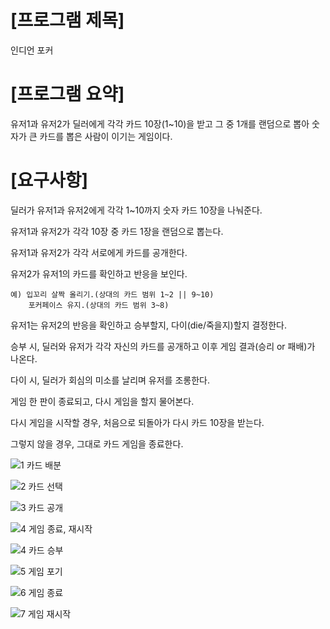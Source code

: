 # [프로그램 제목]

인디언 포커



# [프로그램 요약]

유저1과 유저2가 딜러에게 각각 카드 10장(1~10)을 받고 그 중 1개를 랜덤으로 뽑아 숫자가 큰 카드를 뽑은 사람이 이기는 게임이다.



# [요구사항]

딜러가 유저1과 유저2에게 각각 1~10까지 숫자 카드 10장을 나눠준다.

유저1과 유저2가 각각 10장 중 카드 1장을 랜덤으로 뽑는다.

유저1과 유저2가 각각 서로에게 카드를 공개한다.

유저2가 유저1의 카드를 확인하고 반응을 보인다.

	예) 입꼬리 살짝 올리기.(상대의 카드 범위 1~2 || 9~10)
	    포커페이스 유지.(상대의 카드 범위 3~8)

유저1는 유저2의 반응을 확인하고 승부할지, 다이(die/죽을지)할지 결정한다.

승부 시, 딜러와 유저가 각각 자신의 카드를 공개하고 이후 게임 결과(승리 or 패배)가 나온다.

다이 시, 딜러가 회심의 미소를 날리며 유저를 조롱한다.

게임 한 판이 종료되고, 다시 게임을 할지 물어본다.

다시 게임을 시작할 경우, 처음으로 되돌아가 다시 카드 10장을 받는다.

그렇지 않을 경우, 그대로 카드 게임을 종료한다.




![1  카드 배분](https://user-images.githubusercontent.com/121847260/213597298-8c5087eb-f551-4c04-9030-aac7b8c8a7ba.png)


![2  카드 선택](https://user-images.githubusercontent.com/121847260/213597323-0e902dc8-366e-4a07-bc75-0820be74ed7f.png)


![3  카드 공개](https://user-images.githubusercontent.com/121847260/213597346-0cc219a0-4c8c-43b9-81cf-3520904a9acf.png)


![4  게임 종료, 재시작](https://user-images.githubusercontent.com/121847260/213597348-d777a09e-4e84-4056-90f0-4cfc0b46b5f3.png)


![4  카드 승부](https://user-images.githubusercontent.com/121847260/213597349-9083c906-3501-4d9e-8303-5317699c5b9b.png)


![5  게임 포기](https://user-images.githubusercontent.com/121847260/213597351-bb7759ff-d32a-4cfa-a90a-13aa829bc864.png)


![6  게임 종료](https://user-images.githubusercontent.com/121847260/213597352-92bfceaa-60e8-4feb-b9b4-fef1b9e1ad6f.png)


![7  게임 재시작](https://user-images.githubusercontent.com/121847260/213597354-fd13c1be-4b88-409b-be1d-2e3c984e8b19.png)
